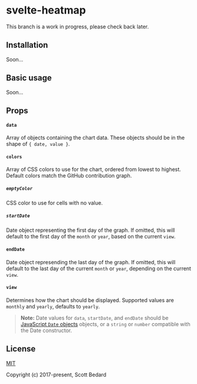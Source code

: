# svelte-heatmap

This branch is a work in progress, please check back later.

## Installation

Soon...

## Basic usage

Soon...

## Props

#### `data`

Array of objects containing the chart data. These objects should be in the shape of `{ date, value }`.

#### `colors`

Array of CSS colors to use for the chart, ordered from lowest to highest. Default colors match the GitHub contribution graph.

##### `emptyColor`

CSS color to use for cells with no value.

##### `startDate`

Date object representing the first day of the graph. If omitted, this will default to the first day of the `month` or `year`, based on the current `view`.

#### `endDate`

Date object represending the last day of the graph. If omitted, this will default to the last day of the current `month` or `year`, depending on the current `view`.

#### `view`

Determines how the chart should be displayed. Supported values are `monthly` and `yearly`, defaults to `yearly`.

> **Note:** Date values for `data`, `startDate`, and `endDate` should be [JavaScript `Date` objects](https://developer.mozilla.org/en-US/docs/Web/JavaScript/Reference/Global_Objects/Date) objects, or a `string` or `number` compatible with the Date constructor.

## License

[MIT](https://github.com/scottbedard/svelte-heatmap/blob/master/LICENSE)

Copyright (c) 2017-present, Scott Bedard
